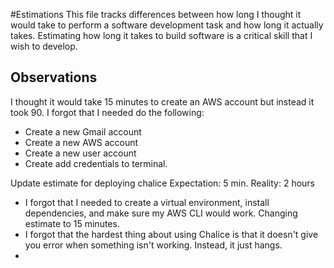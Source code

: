 #Estimations
This file tracks differences between how long I thought it would take to perform a software development task and how long it actually takes.
Estimating how long it takes to build software is a critical skill that I wish to develop.

## Observations
I thought it would take 15 minutes to create an AWS account but instead it took 90.
I forgot that I needed do the following:
- Create a new Gmail account
- Create a new AWS account
- Create a new user account
- Create add credentials to terminal.

Update estimate for deploying chalice
Expectation: 5 min.
Reality: 2 hours
- I forgot that I needed to create a virtual environment, install dependencies, and make sure my AWS CLI would work. Changing estimate to 15 minutes.
- I forgot that the hardest thing about using Chalice is that it doesn't give you error when something isn't working. Instead, it just hangs.
-
